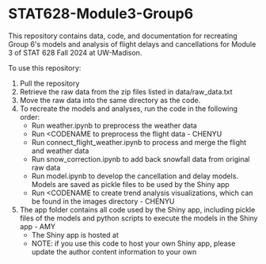 # STAT628-Module3-Group6
This repository contains data, code, and documentation for recreating Group 6's models and analysis of flight delays and cancellations for Module 3 of STAT 628 Fall 2024 at UW-Madison.

To use this repository:
1. Pull the repository
2. Retrieve the raw data from the zip files listed in data/raw_data.txt
3. Move the raw data into the same directory as the code.
4. To recreate the models and analyses, run the code in the following order:
    - Run weather.ipynb to preprocess the weather data
    - Run <CODENAME to preprocess the flight data - CHENYU
    - Run connect_flight_weather.ipynb to process and merge the flight and weather data
    - Run snow_correction.ipynb to add back snowfall data from original raw data
    - Run model.ipynb to develop the cancellation and delay models. Models are saved as pickle files to be used by the Shiny app
    - Run <CODENAME to create trend analysis visualizations, which can be found in the images directory - CHENYU
5. The app folder contains all code used by the Shiny app, including pickle files of the models and python scripts to execute the models in the Shiny app - AMY
    - The Shiny app is hosted at <URL>
    - NOTE: if you use this code to host your own Shiny app, please update the author content information to your own


    
   
